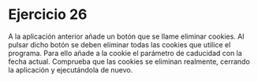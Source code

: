 # Ejercicio 26

A la aplicación anterior añade un botón que se llame eliminar cookies. Al pulsar dicho botón se deben eliminar todas las cookies que utilice el programa. Para ello añade a la cookie el parámetro de caducidad con la fecha actual. Comprueba que las cookies se eliminan realmente, cerrando la aplicación y ejecutándola de nuevo.